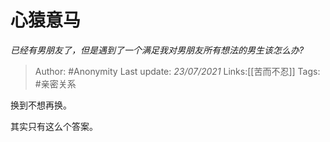 # 心猿意马
*已经有男朋友了，但是遇到了一个满足我对男朋友所有想法的男生该怎么办?*

> Author: #Anonymity
> Last update: *23/07/2021*
> Links:[[苦而不忍]]
> Tags:   #亲密关系

换到不想再换。

其实只有这么个答案。
